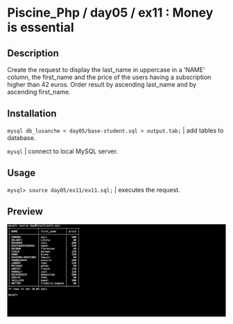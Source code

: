 # Piscine_Php / day05 / ex11 : Money is essential

## Description
Create the request to display the last_name in uppercase in a ’NAME’ column, the first_name and the price of the users having a subscription higher than 42 euros. Order result by ascending last_name and by ascending first_name.

## Installation
`mysql db_lusanche < day05/base-student.sql > output.tab;` | add tables to database.

`mysql` | connect to local MySQL server.

## Usage
`mysql> source day05/ex11/ex11.sql;` | executes the request.

## Preview
<img src="../../resources/images/money.png" width="1200">
